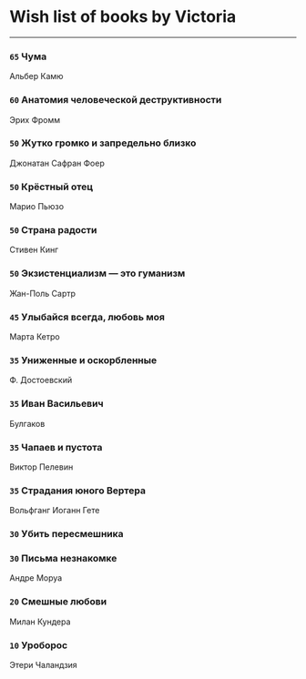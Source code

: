 # Wish list of books by Victoria
---

### `65` Чума
Альбер Камю

### `60` Анатомия человеческой деструктивности
Эрих Фромм

### `50` Жутко громко и запредельно близко
Джонатан Сафран Фоер

### `50` Крёстный отец
Марио Пьюзо

### `50` Страна радости
Стивен Кинг

### `50` Экзистенциализм — это гуманизм
Жан-Поль Сартр

### `45` Улыбайся всегда, любовь моя
Марта Кетро

### `35` Униженные и оскорбленные
Ф. Достоевский

### `35` Иван Васильевич
Булгаков

### `35` Чапаев и пустота
Виктор Пелевин

### `35` Страдания юного Вертера
Вольфганг Иоганн Гете

### `30` Убить пересмешника

### `30` Письма незнакомке
Андре Моруа

### `20` Смешные любови
Милан Кундера

### `10` Уроборос
Этери Чаландзия

